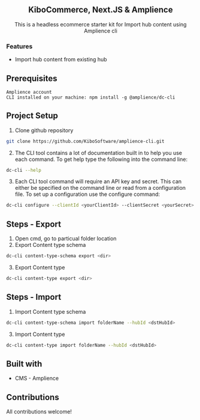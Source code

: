 <h2 align="center">KiboCommerce, Next.JS & Amplience </h2>

<p align="center">
This is a headless ecommerce starter kit for Import hub content using Amplience cli<br>
</p>

### Features

- Import hub content from existing hub 

## Prerequisites

    Amplience account
    CLI installed on your machine: npm install -g @amplience/dc-cli

## Project Setup

1. Clone github repository
```bash
git clone https://github.com/KiboSoftware/amplience-cli.git
```
2. The CLI tool contains a lot of documentation built in to help you use each command. To get help type the following into the command line:
```bash
dc-cli --help
```

3. Each CLI tool command will require an API key and secret. This can either be specified on the command line or read from a configuration file. To set up a configuration use the configure command:
```bash
dc-cli configure --clientId <yourClientId> --clientSecret <yourSecret> --hubId <hubId>
```

## Steps - Export

1. Open cmd, go to particual folder location
2. Export Content type schema
```bash
dc-cli content-type-schema export <dir>
```
3. Export Content type
```bash
dc-cli content-type export <dir>
```

## Steps - Import

1. Import Content type schema
```bash
dc-cli content-type-schema import folderName --hubId <dstHubId>
```
3. Import Content type
```bash
dc-cli content-type import folderName --hubId <dstHubId>
```


## Built with

- CMS - Amplience

## Contributions

All contributions welcome!

```

```